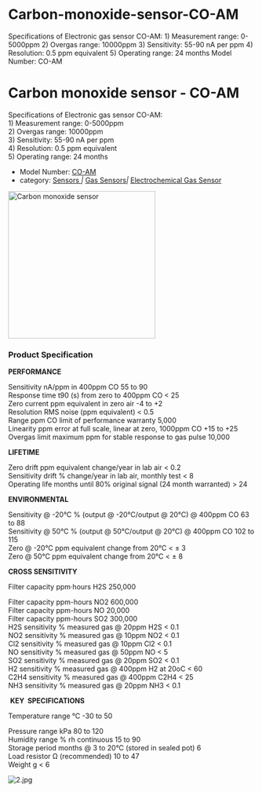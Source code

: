 # Carbon-monoxide-sensor-CO-AM
Specifications of Electronic gas sensor CO-AM: 1) Measurement range: 0-5000ppm 2) Overgas range: 10000ppm 3) Sensitivity: 55-90 nA per ppm 4) Resolution: 0.5 ppm equivalent 5) Operating range: 24 months      Model Number: CO-AM


<h1>Carbon monoxide sensor - CO-AM</h1>
<p>Specifications of Electronic gas sensor CO-AM: <br />
  1) Measurement range: 0-5000ppm <br />
  2) Overgas range: 10000ppm <br />
  3) Sensitivity: 55-90 nA per ppm <br />
  4) Resolution: 0.5 ppm equivalent <br />
  5) Operating range: 24 months <br />
</p>
<ul>
  <li>Model Number: <a href="http://www.isweek.com/product/carbon-monoxide-sensor-co-am_39.html">CO-AM</a></li>
  <li>category:  <a href="http://www.isweek.com/wholesale/sensors-transmitters_11">Sensors </a><em>|</em> <a href="http://www.isweek.com/wholesale/gas-sensors-transmitters_2">Gas Sensors</a><em>|</em> <a href="http://www.isweek.com/wholesale/electrochemical-gas-sensors_5">Electrochemical Gas Sensor</a></li>
</ul>
<div>
  <div><a rel="undefined" title=""><img src="http://www.isweek.com/Thumbs/300/0150909/55efcc4454d12.png" data-src="/Uploads/20150909/55efcc4454d12.png" alt="Carbon monoxide sensor" title="" width="300" height="300" /></a>
    <div></div>
  </div>
  <div></div>
</div>
<div>
  <div>
    <h3>Product Specification</h3>
    <p> <strong>PERFORMANCE</strong></p>
    <p> Sensitivity nA/ppm in 400ppm CO 55 to 90<br />
      Response time t90 (s) from zero to 400ppm CO &lt; 25<br />
      Zero current ppm equivalent in zero air -4 to +2<br />
      Resolution RMS noise (ppm equivalent) &lt; 0.5<br />
      Range ppm CO limit of performance warranty 5,000<br />
      Linearity ppm error at full scale, linear at zero, 1000ppm CO +15 to +25<br />
      Overgas limit maximum ppm for stable response to gas pulse 10,000 </p>
    <p> <strong>LIFETIME</strong></p>
    <p> Zero drift ppm equivalent change/year in lab air &lt; 0.2<br />
      Sensitivity drift % change/year in lab air, monthly test &lt; 8<br />
      Operating life months until 80% original signal (24 month warranted) &gt; 24 </p>
    <p> <strong>ENVIRONMENTAL</strong></p>
    <p> Sensitivity @ -20°C % (output @ -20°C/output @ 20°C) @ 400ppm CO 63 to 88<br />
      Sensitivity @ 50°C % (output @ 50°C/output @ 20°C) @ 400ppm CO 102 to 115<br />
      Zero @ -20°C ppm equivalent change from 20°C &lt; ± 3<br />
      Zero @ 50°C ppm equivalent change from 20°C &lt; ± 8 </p>
    <p> <strong>CROSS SENSITIVITY</strong></p>
    <p> Filter capacity ppm·hours H2S 250,000 </p>
    <span id="__kindeditor_bookmark_start_83__"> </span>
    <p> Filter capacity ppm-hours NO2 600,000<br />
      Filter capacity ppm-hours NO 20,000<br />
      Filter capacity ppm-hours SO2 300,000<br />
      H2S sensitivity % measured gas @ 20ppm H2S &lt; 0.1<br />
      NO2 sensitivity % measured gas @ 10ppm NO2 &lt; 0.1<br />
      Cl2 sensitivity % measured gas @ 10ppm Cl2 &lt; 0.1<br />
      NO sensitivity % measured gas @ 50ppm NO &lt; 5<br />
      SO2 sensitivity % measured gas @ 20ppm SO2 &lt; 0.1<br />
      H2 sensitivity % measured gas @ 400ppm H2 at 20oC &lt; 60<br />
      C2H4 sensitivity % measured gas @ 400ppm C2H4 &lt; 25<br />
      NH3 sensitivity % measured gas @ 20ppm NH3 &lt; 0.1  </p>
    <p>  <strong>KEY  </strong><strong>SPECIFICATIONS</strong></p>
    <p> Temperature range °C -30 to 50 </p>
    <p> Pressure range kPa 80 to 120<br />
      Humidity range % rh continuous 15 to 90<br />
      Storage period months @ 3 to 20°C (stored in sealed pot) 6<br />
      Load resistor Ω (recommended) 10 to 47<br />
      Weight g &lt; 6  <br />
    </p>
    <p> <img title="2.jpg" src="http://www.isweek.com/Uploads/20140722/53ce1ce1361be.jpg" /><br />
    </p>
  </div>
</div>
<div>
  <div></div>
</div>
